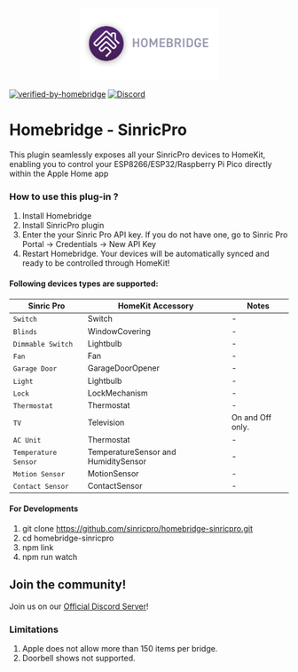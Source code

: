 <p align="center">

<img src="https://github.com/homebridge/branding/blob/latest/logos/homebridge-wordmark-logo-horizontal.png" width="250">

</p>

[![verified-by-homebridge](https://badgen.net/badge/homebridge/verified/purple)](https://github.com/homebridge/homebridge/wiki/Verified-Plugins)
[![Discord](https://img.shields.io/badge/discord-%23homebridge-blue.svg)](https://discord.gg/rq9vcRcSqA) </br>

# Homebridge - SinricPro

This plugin seamlessly exposes all your SinricPro devices to HomeKit, enabling you to control your ESP8266/ESP32/Raspberry Pi Pico directly within the Apple Home app

### How to use this plug-in ?

1. Install Homebridge
2. Install SinricPro plugin
3. Enter the your Sinric Pro API key. If you do not have one, go to Sinric Pro Portal -> Credentials -> New API Key
4. Restart Homebridge. Your devices will be automatically synced and ready to be controlled through HomeKit!

#### Following devices types are supported:

|Sinric Pro |HomeKit Accessory |Notes
|---        |---               |--- 
| `Switch` | Switch | -
| `Blinds` | WindowCovering | -
| `Dimmable Switch` | Lightbulb | -
| `Fan` | Fan | -
| `Garage Door` | GarageDoorOpener | -
| `Light` | Lightbulb | -
| `Lock` | LockMechanism | -
| `Thermostat` | Thermostat | -
| `TV` | Television | On and Off only.
| `AC Unit` | Thermostat | -
| `Temperature Sensor` | TemperatureSensor and HumiditySensor | -
| `Motion Sensor` | MotionSensor | - 
| `Contact Sensor` | ContactSensor | - 



#### For Developments

1. git clone https://github.com/sinricpro/homebridge-sinricpro.git
2. cd homebridge-sinricpro
3. npm link
4. npm run watch

## Join the community!
Join us on our [Official Discord Server](https://discord.gg/rq9vcRcSqA)!

### Limitations

1. Apple does not allow more than 150 items per bridge.
2. Doorbell shows not supported.
